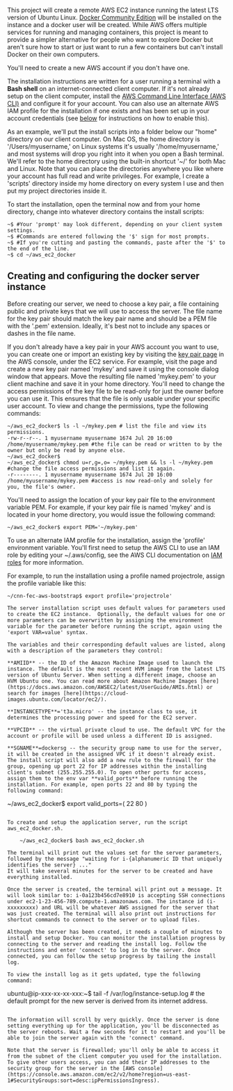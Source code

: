 This project will create a remote AWS EC2 instance running the latest LTS version of Ubuntu Linux. [Docker Community Edition](https://docs.docker.com/install/linux/docker-ce/ubuntu/) will be installed on the instance and a docker user will be created. While AWS offers multiple services for running and managing containers, this project is meant to provide a simpler alternative for people who want to explore Docker but aren't sure how to start or just want to run a few containers but can't install Docker on their own computers.

You'll need to create a new AWS account if you don't have one.

The installation instructions are written for a user running a terminal with a <b title="The default shell isn't always bash, for example on Ubuntu it's Dash and on Mac OSX Mojave it's zsh. Don't use a plain shell, but bash, zsh, tcsh, fish should all work, though the Docker install script only installs completion for bash.">Bash shell</b> on an internet-connected client computer. If it's not already setup on the client computer, install the [AWS Command Line Interface \(AWS CLI\)](https://docs.aws.amazon.com/cli/latest/userguide/cli-chap-install.html) and configure it for your account. You can also use an alternate AWS IAM profile for the installation if one exists and has been set up in your account credentials \(see [below](#profile) for instructions on how to enable this\).

As an example, we'll put the install scripts into a folder below our "home" directory on our client computer. On Mac OS, the home directory is '/Users/myusername,' on Linux systems it's usually '/home/myusername,' and most systems will drop you right into it when you open a Bash terminal. We'll refer to the home directory using the built-in shortcut '~/' for both Mac and Linux. Note that you can place the directories anywhere you like where your account has full read and write privileges. For example, I create a 'scripts' directory inside my home directory on every system I use and then put my project directories inside it.

To start the installation, open the terminal now and from your home directory, change into whatever directory contains the install scripts:
```
~$ #Your 'prompt' may look different, depending on your client system settings.
~$ #Commands are entered following the '$' sign for most prompts.
~$ #If you're cutting and pasting the commands, paste after the '$' to the end of the line.
~$ cd ~/aws_ec2_docker
```

## Creating and configuring the docker server instance

Before creating our server, we need to choose a key pair, a file containing public and private keys that we will use to access the server. The file name for the key pair should match the key pair name and should be a PEM file with the '.pem' extension. Ideally, it's best not to include any spaces or dashes in the file name.

If you don't already have a key pair in your AWS account you want to use, you can create one or import an existing key by visiting the [key pair page](https://console.aws.amazon.com/ec2/v2/home?region=us-east-1#KeyPairs:) in the AWS console, under the EC2 service. For example, visit the page and create a new key pair named 'mykey' and save it using the console dialog window that appears. Move the resulting file named 'mykey.pem' to your client machine and save it in your home directory. You'll need to change the access permissions of the key file to be read-only for just the owner before you can use it. This ensures that the file is only usable under your specific user account. To view and change the permissions, type the following commands:
```
~/aws_ec2_docker$ ls -l ~/mykey.pem # list the file and view its permissions.
-rw-r--r--. 1 myusername myusername 1674 Jul 20 16:00 /home/myusername/mykey.pem #the file can be read or written to by the owner but only be read by anyone else.
~/aws_ec2_docker$
~/aws_ec2_docker$ chmod u=r,g=,o= ~/mykey.pem && ls -l ~/mykey.pem #change the file access permissions and list it again.
-r--------. 1 myusername myusername 1674 Jul 20 16:00 /home/myusername/mykey.pem #access is now read-only and solely for you, the file's owner.
```
You'll need to assign the location of your key pair file to the environment variable PEM. For example, if your key pair file is named 'mykey' and is located in your home directory, you would issue the following command:

```
~/aws_ec2_docker$ export PEM='~/mykey.pem'
```

To use an alternate IAM <a name="profile">profile</a> for the installation, assign the 'profile' environment variable. You'll first need to setup the AWS CLI to use an IAM role by editing your ~/.aws/config, see the AWS CLI documentation on [IAM roles](https://docs.aws.amazon.com/cli/latest/userguide/cli-configure-role.html) for more information.

For example, to run the installation using a profile named projectrole, assign the profile variable like this:

```
~/cnn-fec-aws-bootstrap$ export profile='projectrole'

The server installation script uses default values for parameters used to create the EC2 instance.  Optionally, the default values for one or more parameters can be overwritten by assigning the environment variable for the parameter before running the script, again using the 'export VAR=value' syntax.

The variables and their corresponding default values are listed, along with a description of the parameters they control:

**AMIID** -- the ID of the Amazon Machine Image used to launch the instance. The default is the most recent HVM image from the latest LTS version of Ubuntu Server. When setting a different image, choose an HVM Ubuntu one. You can read more about Amazon Machine Images [here](https://docs.aws.amazon.com/AWSEC2/latest/UserGuide/AMIs.html) or search for images [here](https://cloud-images.ubuntu.com/locator/ec2/).

**INSTANCETYPE**='t3a.micro' -- the instance class to use, it determines the processing power and speed for the EC2 server.

**VPCID** -- the virtual private cloud to use. The default VPC for the account or profile will be used unless a different ID is assigned. 

**SGNAME**=dockersg -- the security group name to use for the server, it will be created in the assigned VPC if it doesn't already exist. The install script will also add a new rule to the firewall for the group, opening up port 22 for IP addresses within the installing client's subnet (255.255.255.0). To open other ports for access, assign them to the env var **valid_ports** before running the installation. For example, open ports 22 and 80 by typing the following command:
```
~/aws_ec2_docker$ export valid_ports=( 22 80 )
```

To create and setup the application server, run the script aws_ec2_docker.sh.

    ~/aws_ec2_docker$ bash aws_ec2_docker.sh

The terminal will print out the values set for the server parameters, followed by the message "waiting for i-{alphanumeric ID that uniquely identifies the server} ..."
It will take several minutes for the server to be created and have everything installed.

Once the server is created, the terminal will print out a message. It will look similar to: i-0a123b456cd7e8910 is accepting SSH connections under ec2-1-23-456-789.compute-1.amazonaws.com. The instance id (i-xxxxxxxxx) and URL will be whatever AWS assigned for the server that was just created. The terminal will also print out instructions for shortcut commands to connect to the server or to upload files.

Although the server has been created, it needs a couple of minutes to install and setup Docker. You can monitor the installation progress by connecting to the server and reading the install log. Follow the instructions and enter 'connect' to log in to the server. Once connected, you can follow the setup progress by tailing the install log.

To view the install log as it gets updated, type the following command:
```
ubuntu@ip-xxx-xx-xx-xxx:~$ tail -f /var/log/instance-setup.log # the default prompt for the new server is derived from its internet address.
```

The information will scroll by very quickly. Once the server is done setting everything up for the application, you'll be disconnected as the server reboots. Wait a few seconds for it to restart and you'll be able to join the server again with the 'connect' command.

Note that the server is firewalled; you'll only be able to access it from the subnet of the client computer you used for the installation. To give other users access, you can add their IP addresses to the security group for the server in the [AWS console](https://console.aws.amazon.com/ec2/v2/home?region=us-east-1#SecurityGroups:sort=desc:ipPermissionsIngress).